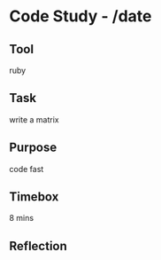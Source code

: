# Code Study - /date

## Tool

ruby

## Task

write a matrix

## Purpose

code fast

## Timebox

8 mins

## Reflection
